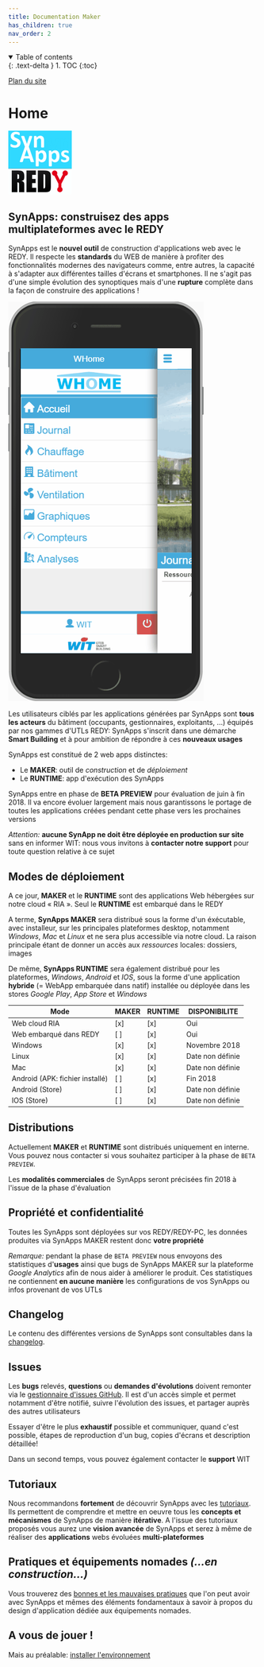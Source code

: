 ```yaml
---
title: Documentation Maker
has_children: true
nav_order: 2
---
```


<details open markdown="block">
  <summary>
    Table of contents
  </summary>
  {: .text-delta }
1. TOC
{:toc}
</details>


[Plan du site](./sitemap.md)

# Home

![SynApps](../assets/LogoSynApps128.png)

## **SynApps**: construisez des apps **multiplateformes** avec le **REDY**

SynApps est le **nouvel outil** de construction d'applications web avec le REDY. Il respecte les **standards** du WEB de manière à profiter des fonctionnalités modernes des navigateurs comme, entre autres, la capacité à s'adapter aux différentes tailles d'écrans et smartphones. Il ne s'agit pas d'une simple évolution des synoptiques mais d'une **rupture** complète dans la façon de construire des applications !

![SynApps](../assets/WHomeApp.gif)

Les utilisateurs ciblés par les applications générées par SynApps sont **tous les acteurs** du bâtiment (occupants, gestionnaires, exploitants, …) équipés par nos gammes d'UTLs REDY: SynApps s'inscrit dans une démarche **Smart Building** et à pour ambition de répondre à ces **nouveaux usages**

SynApps est constitué de 2 web apps distinctes:

* Le **MAKER**: outil de *construction* et de *déploiement*
* Le **RUNTIME**: app d'exécution des SynApps

SynApps entre en phase de **BETA PREVIEW** pour évaluation de juin à fin 2018. Il va encore évoluer largement mais nous garantissons le portage de toutes les applications créées pendant cette phase vers les prochaines versions

_Attention:_ **aucune SynApp ne doit être déployée en production sur site** sans en informer WIT: nous vous invitons à **contacter notre support** pour toute question relative à ce sujet

## Modes de déploiement

A ce jour, **MAKER** et le **RUNTIME** sont des applications Web hébergées sur notre cloud « RIA ». Seul le **RUNTIME** est embarqué dans le REDY

A terme, **SynApps MAKER** sera distribué sous la forme d'un éxécutable, avec installeur, sur les principales plateformes desktop, notamment _Windows_, _Mac_ et _Linux_ et ne sera plus accessible via notre cloud. La raison principale étant de donner un accès aux *ressources* locales: dossiers, images

De même, **SynApps RUNTIME** sera également distribué pour les plateformes, _Windows_, _Android_ et _IOS_, sous la forme d'une application **hybride** (= WebApp embarquée dans natif) installée ou déployée dans les stores _Google Play_, _App Store_ et _Windows_

| Mode                            | MAKER | RUNTIME |  DISPONIBILITE   |
|---------------------------------|-------|---------|------------------|
| Web cloud RIA                   |  [x]  |   [x]   | Oui              |
| Web embarqué dans REDY          |  [ ]  |   [x]   | Oui              |
| Windows                         |  [x]  |   [x]   | Novembre 2018    |
| Linux                           |  [x]  |   [x]   | Date non définie |
| Mac                             |  [x]  |   [x]   | Date non définie |
| Android (APK: fichier installé) |  [ ]  |   [x]   | Fin 2018         |
| Android (Store)                 |  [ ]  |   [x]   | Date non définie |
| IOS (Store)                     |  [ ]  |   [x]   | Date non définie |

## Distributions

Actuellement **MAKER** et **RUNTIME** sont distribués uniquement en interne. Vous pouvez nous contacter si vous souhaitez participer à la phase de `BETA PREVIEW`.

Les **modalités commerciales** de SynApps seront précisées fin 2018 à l'issue de la phase d'évaluation

## Propriété et confidentialité

Toutes les SynApps sont déployées sur vos REDY/REDY-PC, les données produites via SynApps MAKER restent donc **votre propriété**

_Remarque:_ pendant la phase de `BETA PREVIEW` nous envoyons des statistiques d'**usages** ainsi que bugs de SynApps MAKER sur la plateforme _Google Analytics_ afin de nous aider à améliorer le produit. Ces statistiques ne contiennent **en aucune manière** les configurations de vos SynApps ou infos provenant de vos UTLs

## Changelog

Le contenu des différentes versions de SynApps sont consultables dans la [changelog](changelog.md).

## Issues

Les **bugs** relevés, **questions** ou **demandes d'évolutions** doivent remonter via le [gestionnaire d'issues GitHub](https://github.com/witsa/synapps/issues). Il est d'un accès simple et permet notamment d'être notifié, suivre l'évolution des issues, et partager auprès des autres utilisateurs

Essayer d'être le plus **exhaustif** possible et communiquer, quand c'est possible, étapes de reproduction d'un bug, copies d'écrans et description détaillée!

Dans un second temps, vous pouvez également contacter le **support** WIT

## Tutoriaux

Nous recommandons **fortement** de découvrir SynApps avec les [tutoriaux](tutos/index.md). Ils permettent de comprendre et mettre en oeuvre tous les **concepts et mécanismes** de SynApps de manière **itérative**. A l'issue des tutoriaux proposés vous aurez une **vision avancée** de SynApps et serez à même de réaliser des **applications** webs évoluées **multi-plateformes**


## Pratiques et équipements nomades *(...en construction...)*

Vous trouverez des [bonnes et les mauvaises pratiques](practices/index.md) que l'on peut avoir avec SynApps et mêmes des éléments fondamentaux à savoir à propos du design d'application dédiée aux équipements nomades.


## A vous de jouer !

Mais au préalable: [installer l'environnement](install.md)
